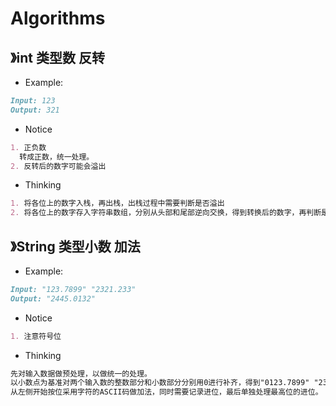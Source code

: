 # Algorithms

##  》int 类型数 反转
* Example:
```md
Input: 123
Output: 321
```
* Notice
```md
1. 正负数
  转成正数，统一处理。
2. 反转后的数字可能会溢出
```
* Thinking
```md
1. 将各位上的数字入栈，再出栈，出栈过程中需要判断是否溢出
2. 将各位上的数字存入字符串数组，分别从头部和尾部逆向交换，得到转换后的数字，再判断是否溢出。
```
##  》String 类型小数 加法
* Example:
```md
Input: "123.7899" "2321.233"
Output: "2445.0132"
```
* Notice
```md
1. 注意符号位
```
* Thinking
```md
先对输入数据做预处理，以做统一的处理。
以小数点为基准对两个输入数的整数部分和小数部分分别用0进行补齐，得到"0123.7899" "2321.2330"，
从左侧开始按位采用字符的ASCII码做加法，同时需要记录进位，最后单独处理最高位的进位。
```
